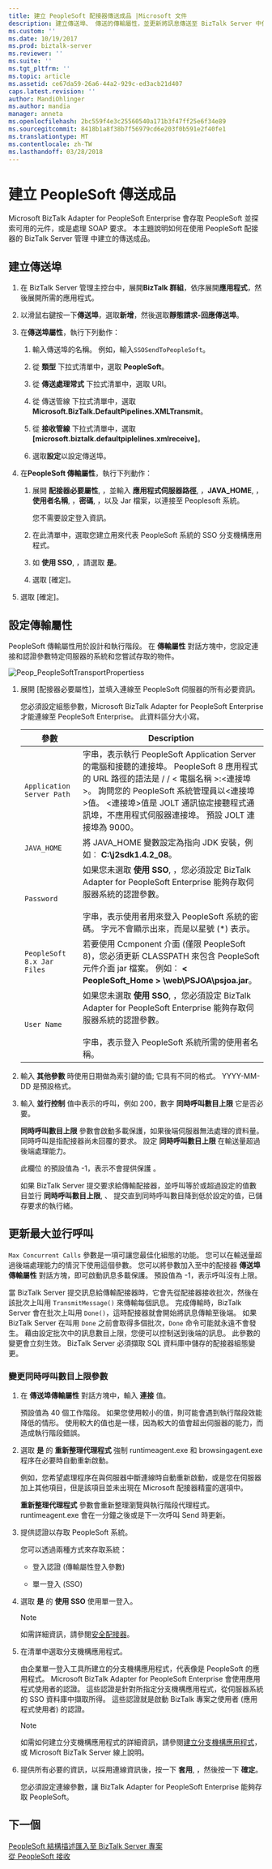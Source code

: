```yaml
---
title: 建立 PeopleSoft 配接器傳送成品 |Microsoft 文件
description: 建立傳送埠、 傳送的傳輸屬性，並更新將訊息傳送至 BizTalk Server 中使用 PeopleSoft Enterprise 配接器的 PeopleSoft 的同時呼叫數目上限
ms.custom: ''
ms.date: 10/19/2017
ms.prod: biztalk-server
ms.reviewer: ''
ms.suite: ''
ms.tgt_pltfrm: ''
ms.topic: article
ms.assetid: ce67da59-26a6-44a2-929c-ed3acb21d407
caps.latest.revision: ''
author: MandiOhlinger
ms.author: mandia
manager: anneta
ms.openlocfilehash: 2bc559f4e3c25560540a171b3f47ff25e6f34e89
ms.sourcegitcommit: 8418b1a8f38b7f56979cd6e203f0b591e2f40fe1
ms.translationtype: MT
ms.contentlocale: zh-TW
ms.lasthandoff: 03/28/2018
---
```

# <a name="create-peoplesoft-send-artifacts"></a>建立 PeopleSoft 傳送成品
Microsoft BizTalk Adapter for PeopleSoft Enterprise 會存取 PeopleSoft 並探索可用的元件，或是處理 SOAP 要求。 本主題說明如何在使用 PeopleSoft 配接器的 BizTalk Server 管理 中建立的傳送成品。


## <a name="create-the-send-port"></a>建立傳送埠

1.  在 BizTalk Server 管理主控台中，展開**BizTalk 群組**，依序展開**應用程式**，然後展開所需的應用程式。  
  
2.  以滑鼠右鍵按一下**傳送埠**，選取**新增**，然後選取**靜態請求-回應傳送埠**。  
  
3.  在**傳送埠屬性**，執行下列動作：  
  
    1.  輸入傳送埠的名稱。 例如，輸入`SSOSendToPeopleSoft`。  
  
    2.  從 **類型** 下拉式清單中，選取 **PeopleSoft**。  
  
    3.  從 **傳送處理常式** 下拉式清單中，選取 URI。  
  
    4.  從 傳送管線 下拉式清單中，選取  **Microsoft.BizTalk.DefaultPipelines.XMLTransmit**。  
  
    5.  從 **接收管線** 下拉式清單中，選取 **[microsoft.biztalk.defaultpiplelines.xmlreceive]**。  
  
    6.  選取**設定**以設定傳送埠。  
  
4.  在**PeopleSoft 傳輸屬性**，執行下列動作：  
  
    1.  展開 **配接器必要屬性**, ，並輸入 **應用程式伺服器路徑**, ，**JAVA_HOME**, ，**使用者名稱**, ，**密碼**, ，以及 Jar 檔案，以連接至 Peoplesoft 系統。  
  
         您不需要設定登入資訊。  
  
    2.  在此清單中，選取您建立用來代表 PeopleSoft 系統的 SSO 分支機構應用程式。  
  
    3.  如 **使用 SSO**, ，請選取 **是**。  
  
    4.  選取 [確定]。  
  
5.  選取 [確定]。

## <a name="set-the-transport-properties"></a>設定傳輸屬性
PeopleSoft 傳輸屬性用於設計和執行階段。 在 **傳輸屬性** 對話方塊中，您設定連接和認證參數特定伺服器的系統和您嘗試存取的物件。  
  
 ![](../core/media/peop-peoplesofttransportpropertiess.gif "Peop_PeopleSoftTransportPropertiess")  
  
1.  展開 [配接器必要屬性]，並填入連線至 PeopleSoft 伺服器的所有必要資訊。  
  
     您必須設定組態參數，Microsoft BizTalk Adapter for PeopleSoft Enterprise 才能連線至 PeopleSoft Enterprise。 此資料區分大小寫。  
  
    |參數|Description|  
    |---------------|-----------------|  
    |`Application Server Path`|字串，表示執行 PeopleSoft Application Server 的電腦和接聽的連接埠。 PeopleSoft 8 應用程式的 URL 路徑的語法是 / / < 電腦名稱 >:\<連接埠\>。 詢問您的 PeopleSoft 系統管理員以\<連接埠\>值。 \<連接埠\>值是 JOLT 通訊協定接聽程式通訊埠，不應用程式伺服器連接埠。 預設 JOLT 連接埠為 9000。|  
    |`JAVA_HOME`|將 JAVA_HOME 變數設定為指向 JDK 安裝，例如︰ **C:\j2sdk1.4.2_08**。|  
    |`Password`|如果您未選取 **使用 SSO**, ，您必須設定 BizTalk Adapter for PeopleSoft Enterprise 能夠存取伺服器系統的認證參數。<br /><br /> 字串，表示使用者用來登入 PeopleSoft 系統的密碼。 字元不會顯示出來，而是以星號 (*) 表示。|  
    |`PeopleSoft 8.x Jar Files`|若要使用 Ccmponent 介面 (僅限 PeopleSoft 8)，您必須更新 CLASSPATH 來包含 PeopleSoft 元件介面 jar 檔案。 例如︰ **< PeopleSoft_Home > \web\PSJOA\psjoa.jar**。|  
    |`User Name`|如果您未選取 **使用 SSO**, ，您必須設定 BizTalk Adapter for PeopleSoft Enterprise 能夠存取伺服器系統的認證參數。<br /><br /> 字串，表示登入 PeopleSoft 系統所需的使用者名稱。|  
  
2.  輸入 **其他參數** 時使用日期做為索引鍵的值; 它具有不同的格式。 YYYY-MM-DD 是預設格式。  
  
3.  輸入 **並行控制** 值中表示的呼叫，例如 200，數字 **同時呼叫數目上限** 它是否必要。  
  
     **同時呼叫數目上限** 參數會啟動多載保護，如果後端伺服器無法處理的資料量。 同時呼叫是指配接器尚未回覆的要求。 設定 **同時呼叫數目上限** 在輸送量超過後端處理能力。  
  
     此欄位 的預設值為 -1，表示不會提供保護 。  
  
     如果 BizTalk Server 提交要求給傳輸配接器，並呼叫等於或超過設定的值數目並行 **同時呼叫數目上限**, 、 提交直到同時呼叫數目降到低於設定的值，已儲存要求的執行緒。  

## <a name="update-max-concurrent-calls"></a>更新最大並行呼叫

`Max Concurrent Calls` 參數是一項可讓您最佳化組態的功能。 您可以在輸送量超過後端處理能力的情況下使用這個參數。 您可以將參數加入至中的配接器 **傳送埠傳輸屬性** 對話方塊，即可啟動訊息多載保護。 預設值為 -1，表示呼叫沒有上限。  
  
當 BizTalk Server 提交訊息給傳輸配接器時，它會先從配接器接收批次，然後在該批次上叫用 `TransmitMessage()` 來傳輸每個訊息。 完成傳輸時，BizTalk Server 會在批次上叫用 `Done()`，這時配接器就會開始將訊息傳輸至後端。 如果 BizTalk Server 在叫用 `Done` 之前會取得多個批次，`Done` 命令可能就永遠不會發生。 藉由設定批次中的訊息數目上限，您便可以控制送到後端的訊息。 此參數的變更會立刻生效。 BizTalk Server 必須擷取 SQL 資料庫中儲存的配接器組態變更。  
  
### <a name="change-the-max-concurrent-calls-parameter"></a>變更同時呼叫數目上限參數  
  
1.  在 **傳送埠傳輸屬性**  對話方塊中，輸入 **連接** 值。  
  
     預設值為 40 個工作階段。 如果您使用較小的值，則可能會遇到執行階段效能降低的情形。 使用較大的值也是一樣，因為較大的值會超出伺服器的能力，而造成執行階段錯誤。  
  
2.  選取 **是** 的 **重新整理代理程式** 強制 runtimeagent.exe 和 browsingagent.exe 程序在必要時自動重新啟動。  
  
     例如，您希望處理程序在與伺服器中斷連線時自動重新啟動，或是您在伺服器加上其他項目，但是該項目並未出現在 Microsoft 配接器精靈的選項中。  
  
     **重新整理代理程式** 參數會重新整理瀏覽與執行階段代理程式。 runtimeagent.exe 會在一分鐘之後或是下一次呼叫 Send 時更新。  
  
3.  提供認證以存取 PeopleSoft 系統。  
  
     您可以透過兩種方式來存取系統：  
  
    -   登入認證 (傳輸屬性登入參數)  
  
    -   單一登入 (SSO)  
  
4.  選取 **是** 的 **使用 SSO** 使用單一登入。  
  
    > [!NOTE]
    >  如需詳細資訊，請參閱[安全配接器](../core/security-in-biztalk-adapter-for-peoplesoft-enterprise.md)。 
  
5.  在清單中選取分支機構應用程式。  
  
     由企業單一登入工具所建立的分支機構應用程式，代表像是 PeopleSoft 的應用程式。 Microsoft BizTalk Adapter for PeopleSoft Enterprise 會使用應用程式使用者的認證。 這些認證是針對所指定分支機構應用程式，從伺服器系統的 SSO 資料庫中擷取所得。 這些認證就是啟動 BizTalk 專案之使用者 (應用程式使用者) 的認證。  
  
    > [!NOTE]
    >  如需如何建立分支機構應用程式的詳細資訊，請參閱[建立分支機構應用程式](../core/creating-affiliate-applications2.md)，或 Microsoft BizTalk Server 線上說明。  
  
6.  提供所有必要的資訊，以採用連線資訊後，按一下  **套用**, ，然後按一下  **確定**。  
  
     您必須設定連線參數，讓 BizTalk Adapter for PeopleSoft Enterprise 能夠存取 PeopleSoft。  
  

## <a name="next"></a>下一個
  
[PeopleSoft 結構描述匯入至 BizTalk Server 專案](../core/importing-peoplesoft-schemas-into-biztalk-server-projects.md)  
[從 PeopleSoft 接收](../core/receiving-from-peoplesoft.md)